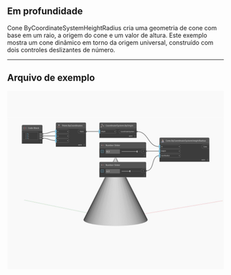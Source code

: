 ## Em profundidade
Cone ByCoordinateSystemHeightRadius cria uma geometria de cone com base em um raio, a origem do cone e um valor de altura. Este exemplo mostra um cone dinâmico em torno da origem universal, construído com dois controles deslizantes de número.
___
## Arquivo de exemplo

![ByCoordinateSystemHeightRadius](./Autodesk.DesignScript.Geometry.Cone.ByCoordinateSystemHeightRadius_img.jpg)

